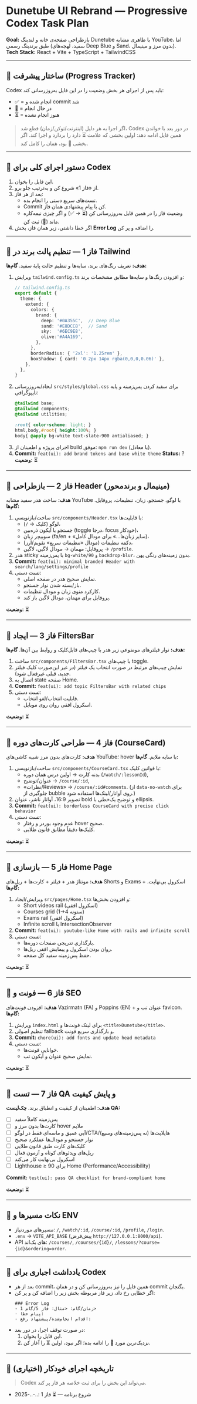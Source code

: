 # Dunetube UI Rebrand — Progressive Codex Task Plan
**Goal:** بازطراحی صفحه‌ی خانه و لندینگ Dunetube با ظاهری مشابه YouTube، اما طبق برندینگ رسمی (سفید، لهجه‌های Deep Blue و Sand، بدون مرز و مینیمال).  
**Tech Stack:** React + Vite + TypeScript + TailwindCSS

---

## 🧭 ساختار پیشرفت (Progress Tracker)
Codex باید پس از اجرای هر بخش وضعیت را در این فایل به‌روزرسانی کند:
- ✅ = انجام شده و commit شد  
- 🚧 = در حال انجام  
- ⏳ = هنوز انجام نشده  

> اگر اجرا به هر دلیل (اینترنت/توکن/زمان) قطع شد، Codex در دور بعد با خواندن همین فایل ادامه دهد: اولین بخشی که علامت ⏳ دارد را بردارد و اجرا کند. اگر بخشی 🚧 بود، همان را کامل کند.

---

## 🔧 دستور اجرای کلی برای Codex
1) این فایل را بخوان.  
2) از «فاز 1» شروع کن و به‌ترتیب جلو برو.  
3) بعد از هر فاز:
   - تست‌های سریع دستی را انجام بده.
   - Commit کن با پیام پیشنهادی همان فاز.
   - وضعیت فاز را در همین فایل به‌روزرسانی کن (⏳ → ✅) و اگر چیزی نیمه‌کاره ماند (🚧) ثبت کن.
4) اگر خطا داشتی، زیر همان فاز، بخش **Error Log** را اضافه و پر کن.

---

## 🧩 فاز 1 — تنظیم پالت برند در Tailwind
**هدف:** تعریف رنگ‌های برند، سایه‌ها و تنظیم حالت پایهٔ سفید.
**گام‌ها:**
1. ویرایش `tailwind.config.ts` و افزودن رنگ‌ها و سایه‌ها مطابق مشخصات برند:
   ```ts
   // tailwind.config.ts
   export default {
     theme: {
       extend: {
         colors: {
           brand: {
             deep: '#0A355C',  // Deep Blue
             sand: '#E8DCC8',  // Sand
             sky:  '#6EC9E8',
             olive:'#A4A169',
           },
         },
         borderRadius: { '2xl': '1.25rem' },
         boxShadow: { card: '0 2px 14px rgba(0,0,0,0.06)' },
       },
     },
   }
   ```
2. ایجاد/به‌روزرسانی `src/styles/global.css` برای سفید کردن پس‌زمینه و پایه تایپوگرافی:
   ```css
   @tailwind base;
   @tailwind components;
   @tailwind utilities;

   :root{ color-scheme: light; }
   html,body,#root{ height:100%; }
   body{ @apply bg-white text-slate-900 antialiased; }
   ```
3. اجرای پروژه و اطمینان از build موفق: `npm run dev` (یا معادل).
4. **Commit:** `feat(ui): add brand tokens and base white theme`
**Status:** ?
**وضعیت:** ⏳

---

## 🧩 فاز 2 — بازطراحی Header (مینیمال و برندمحور)
**هدف:** ساخت هدر سفید مشابه YouTube با لوگو، جستجو، زبان، تنظیمات، پروفایل.
**گام‌ها:**
1. ساخت/بازنویسی `src/components/Header.tsx` با قابلیت‌ها:
   - لوگو (کلیک → `/`)،
   - جستجو با آیکون ذره‌بین (toggle درجا، focus خودکار)،
   - سوییچر زبان (fa/en + «سایر زبان‌ها…» برای مودال کامل)،
   - دکمه تنظیمات (مودال «تنظیمات سریع» تقویم/ارز)،
   - پروفایل: مهمان → مودال لاگین، لاگین → `/profile`.
2. هدر sticky با پس‌زمینه `bg-white/90` و `backdrop-blur`، بدون زمینه‌های رنگی پهن.
3. **Commit:** `feat(ui): minimal branded Header with search/lang/settings/profile`
4. تست دستی:
   - نمایش صحیح هدر در صفحه اصلی.
   - باز/بسته شدن نوار جستجو.
   - کارکرد منوی زبان و مودال تنظیمات.
   - پروفایل برای مهمان، مودال لاگین باز کند.

**وضعیت:** ⏳

---

## 🧩 فاز 3 — ایجاد FiltersBar
**هدف:** نوار فیلترهای موضوعی زیر هدر با چیپ‌های قابل‌کلیک و روابط بین آن‌ها.
**گام‌ها:**
1. ساخت `src/components/FiltersBar.tsx` با چیپ‌های toggle.
2. نمایش چیپ‌های مرتبط در صورت انتخاب یک فیلتر (در غیر این‌صورت کلیک فیلتر جدید، قبلی غیرفعال شود).
3. اتصال به state صفحه Home.
4. **Commit:** `feat(ui): add topic FiltersBar with related chips`
5. تست دستی:
   - قابلیت انتخاب/لغو انتخاب.
   - اسکرول افقی روان روی موبایل.

**وضعیت:** ⏳

---

## 🧩 فاز 4 — طراحی کارت‌های دوره (CourseCard)
**هدف:** کارت‌های بدون مرز شبیه کاشی‌های YouTube؛ hover با سایه ملایم.
**گام‌ها:**
1. ساخت/بازنویسی `src/components/CourseCard.tsx` با قوانین کلیک:
   - بدنه کارت → اولین درس همان دوره (`/watch/:lessonId`),
   - عنوان/توضیح → `/course/:id`,
   - «نظرات/Reviews» → `/course/:id#comments`.
   (از `data-no-watch` برای جلوگیری از bubble روی آواتار/لینک‌ها استفاده شود.)
2. تصویر 16:9، آواتار ناشر، عنوان bold و توضیح یک‌خطی با ellipsis.
3. **Commit:** `feat(ui): borderless CourseCard with precise click behavior`
4. تست دستی:
   - عدم وجود بوردر و رفتار hover صحیح.
   - کلیک‌ها دقیقاً مطابق قانون طلایی.

**وضعیت:** ⏳

---

## 🧩 فاز 5 — بازسازی Home Page
**هدف:** مونتاژ هدر + فیلتر + کارت‌ها + ریل‌های Shorts و Exams + اسکرول بی‌نهایت.
**گام‌ها:**
1. ویرایش/ایجاد `src/pages/Home.tsx` و افزودن بخش‌ها:
   - Short videos rail (اسکرول افقی)
   - Courses grid (1→4 ستونه)
   - Exams rail (اسکرول افقی)
   - Infinite scroll با IntersectionObserver
2. **Commit:** `feat(ui): youtube-like Home with rails and infinite scroll`
3. تست دستی:
   - بارگذاری تدریجی صفحات دوره‌ها.
   - روان بودن اسکرول و پیمایش افقی ریل‌ها.
   - حفظ پس‌زمینه سفید کل صفحه.

**وضعیت:** ⏳

---

## 🧩 فاز 6 — فونت و SEO
**هدف:** افزودن فونت‌های Vazirmatn (FA) و Poppins (EN) + عنوان تب و favicon.
**گام‌ها:**
1. ویرایش `index.html` برای لینک فونت‌ها و `<title>Dunetube</title>`.
2. تنظیم اصولی fallback و بارگذاری سریع فونت.
3. **Commit:** `chore(ui): add fonts and update head metadata`
4. تست دستی:
   - خوانایی فونت‌ها.
   - نمایش صحیح عنوان و آیکون تب.

**وضعیت:** ⏳

---

## 🧩 فاز 7 — تست QA و پایش کیفیت
**هدف:** اطمینان از کیفیت و انطباق برند.
**چک‌لیست QA:**
- [ ] پس‌زمینه کاملاً سفید
- [ ] کارت‌ها بدون مرز و hover ملایم
- [ ] آبی عمیق و ماسه‌ای فقط در لوگو/CTA/هایلایت‌ها (نه پس‌زمینه‌های وسیع)
- [ ] نوار جستجو و مودال‌ها عملکرد صحیح
- [ ] کلیک‌های کارت طبق قانون طلایی
- [ ] ریل‌های ویدئوهای کوتاه و آزمون فعال
- [ ] اسکرول بی‌نهایت کار می‌کند
- [ ] Lighthouse ≥ 90 برای Home (Performance/Accessibility)

**Commit:** `test(ui): pass QA checklist for brand-compliant home`

**وضعیت:** ⏳

---

## 🧪 نکات مسیرها و ENV
- مسیرهای موردنیاز: `/`, `/watch/:id`, `/course/:id`, `/profile`, `/login`.
- `.env` → `VITE_API_BASE` (پیش‌فرض `http://127.0.0.1:8000/api`).
- API های بک‌اند: `/courses/`, `/courses/{id}/`, `/lessons/?course={id}&ordering=order`.

---

## 📘 یادداشت اجباری برای Codex
- بعد از هر commit، همین فایل را نیز به‌روزرسانی کن و در همان commit بگنجان.
- اگر خطایی رخ داد، زیر فاز مربوطه بخش زیر را اضافه کن و پر کن:
  ```
  ### Error Log
  - زمان/گام: <مثال: فاز 5/گام 1>
  - پیام خطا:
  - اقدام انجام‌شده/پیشنهاد رفع:
  ```
- در صورت توقف اجرا، در دور بعد:
  1) این فایل را بخوان.
  2) نزدیک‌ترین مورد 🚧 را ادامه بده؛ اگر نبود، اولین ⏳ را آغاز کن.

---

## 📝 تاریخچه اجرای خودکار (اختیاری)
> Codex می‌تواند این بخش را برای ثبت خلاصه هر فاز پر کند.
- 2025-..-..: شروع برنامه — ⏳ فاز 1
